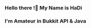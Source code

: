 ### Hello there !👋  My Name is HaDi
###  I'm Amateur in Bukkit API & Java

<!--
**HqDi96/HqDi96** is a ✨ _special_ ✨ repository because its `README.md` (this file) appears on your GitHub profile.

-  I’m currently working on Myself
-  I’m currently learning Bukkit API & Java and Python
-  How to reach me? HaaaaaaaaDiii#3840 or https://discord.gg/ABTf3VxhHA


